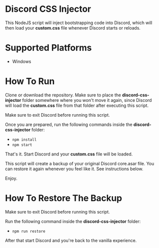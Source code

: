 # Discord CSS Injector
This NodeJS script will inject bootstrapping code into Discord, which will then load your **custom.css** file whenever Discord starts or reloads.

# Supported Platforms

- Windows

# How To Run
Clone or download the repository. Make sure to place the **discord-css-injector** folder somewhere where you won't move it again, since Discord will load the **custom.css** file from that folder after executing this script.

Make sure to exit Discord before running this script.

Once you are prepared, run the following commands inside the **discord-css-injector** folder:

- `npm install`
- `npm start`

That's it. Start Discord and your **custom.css** file will be loaded.

This script will create a backup of your original Discord core.asar file. You can restore it again whenever you feel like it. See instructions below.

Enjoy.

# How To Restore The Backup

Make sure to exit Discord before running this script.

Run the following command inside the **discord-css-injector** folder:

- `npm run restore`

After that start Discord and you're back to the vanilla experience.
